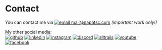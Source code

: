 # Contact

You can contact me via [![email](https://img.shields.io/badge/Email-EA4335?style=flat&logo=gmail&logoColor=white) mail@napatsc.com](mailto:mail@napat.sc) _(important work only!)_

My other social media:  
[![github](https://img.shields.io/badge/GitHub-181717?style=flat&logo=github&logoColor=white)](https://github.com/anonymaew)
[![linkedin](https://img.shields.io/badge/LinkedIn-0A66C2?style=flat&logo=linkedin&logoColor=white)](https://www.linkedin.com/in/napat-srichan-9918a9201/)
[![instagram](https://img.shields.io/badge/Instagram-E4405F?style=flat&logo=instagram&logoColor=white)](https://www.instagram.com/napatsc/)
[![discord](https://img.shields.io/badge/Discord-5865F2?style=flat&logo=discord&logoColor=white)](https://discord.com/users/487858091027726337)
[![alltrails](https://img.shields.io/badge/AllTrails-428813?style=flat&logo=alltrails&logoColor=white)](https://www.alltrails.com/members/napat-srichan/)
[![youtube](https://img.shields.io/badge/YouTube-FF0000?style=flat&logo=youtube&logoColor=white)](https://www.youtube.com/channel/UCKsubUClYp0qHu9fXLHUb_Q)
[![facebook](https://img.shields.io/badge/Facebook-1877F2?style=flat&logo=facebook&logoColor=white)](https://www.facebook.com/napatsc01/)
